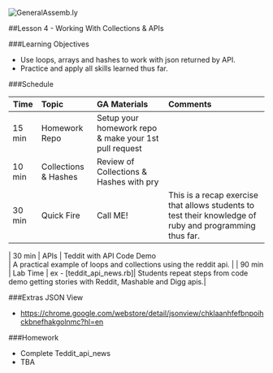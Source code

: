 ![GeneralAssemb.ly](../assets/ICL_icons/instr_agenda.png)

##Lesson 4 - Working With Collections & APIs

###Learning Objectives

-	Use loops, arrays and hashes to work with json returned by API.
-	Practice and apply all skills learned thus far.


###Schedule

| Time        | Topic| GA Materials| Comments |
| ------------- |:-------------|:-------------------|:-------------------|
| 15 min | Homework Repo | Setup your homework repo & make your 1st pull request|
| 10 min | Collections & Hashes  |  Review of Collections & Hashes with pry |
| 30 min | Quick Fire |Call ME! | This is a recap exercise that allows students to test their knowledge of ruby and programming thus far. |

| 30 min | APIs | Teddit with API Code Demo  <br> | A practical example of loops and collections using the reddit api. |
| 90 min | Lab Time | ex - [teddit_api_news.rb]| Students repeat steps from code demo getting stories with Reddit, Mashable and Digg apis.|


###Extras
JSON View
- https://chrome.google.com/webstore/detail/jsonview/chklaanhfefbnpoihckbnefhakgolnmc?hl=en


###Homework

-	Complete Teddit_api_news
-   TBA
